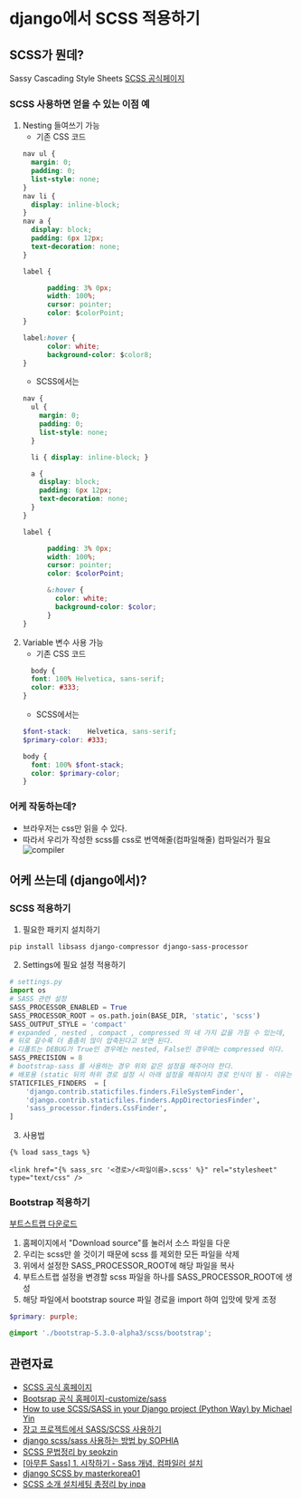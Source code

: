 # django에서 SCSS 적용하기
## SCSS가 뭔데?
Sassy Cascading Style Sheets
[SCSS 공식페이지](https://sass-lang.com/guide)    
### SCSS 사용하면 얻을 수 있는 이점 예
1.  Nesting 들여쓰기 가능
    - 기존 CSS 코드
    ```css
    nav ul {
      margin: 0;
      padding: 0;
      list-style: none;
    }
    nav li {
      display: inline-block;
    }
    nav a {
      display: block;
      padding: 6px 12px;
      text-decoration: none;
    }

    label {

          padding: 3% 0px;
          width: 100%;
          cursor: pointer;
          color: $colorPoint;
    }

    label:hover {
          color: white;
          background-color: $color8;
    }     
    ```
    - SCSS에서는
    ```scss
    nav {
      ul {
        margin: 0;
        padding: 0;
        list-style: none;
      }

      li { display: inline-block; }

      a {
        display: block;
        padding: 6px 12px;
        text-decoration: none;
      }
    }

    label {

          padding: 3% 0px;
          width: 100%;
          cursor: pointer;
          color: $colorPoint;

          &:hover {
            color: white;
            background-color: $color;
          }
    }   
    ```
2. Variable 변수 사용 가능
    - 기존 CSS 코드
    ```css
      body {
      font: 100% Helvetica, sans-serif;
      color: #333;
    }
    ```
    - SCSS에서는
    ```scss
    $font-stack:    Helvetica, sans-serif;
    $primary-color: #333;

    body {
      font: 100% $font-stack;
      color: $primary-color;
    }
    ```
### 어케 작동하는데?
- 브라우저는 css만 읽을 수 있다. 
- 따라서 우리가 작성한 scss를 css로 번역해줄(컴파일해줄) 컴파일러가 필요    
![compiler](assets/scss_compiler.jpg)

## 어케 쓰는데 (django에서)?
### SCSS 적용하기
1. 필요한 패키지 설치하기
```
pip install libsass django-compressor django-sass-processor
```
2. Settings에 필요 설정 적용하기
```python
# settings.py
import os
# SASS 관련 설정
SASS_PROCESSOR_ENABLED = True
SASS_PROCESSOR_ROOT = os.path.join(BASE_DIR, 'static', 'scss')
SASS_OUTPUT_STYLE = 'compact'
# expanded , nested , compact , compressed 의 네 가지 값을 가질 수 있는데, 
# 뒤로 갈수록 더 촘촘히 많이 압축된다고 보면 된다. 
# 디폴트는 DEBUG가 True인 경우에는 nested, False인 경우에는 compressed 이다.
SASS_PRECISION = 8
# bootstrap-sass 를 사용하는 경우 위와 같은 설정을 해주어야 한다.
# 배포용 (static 뒤의 하위 경로 설정 시 아래 설정을 해줘야지 경로 인식이 됨 - 이유는 아직 모름)
STATICFILES_FINDERS  = [
    'django.contrib.staticfiles.finders.FileSystemFinder',
    'django.contrib.staticfiles.finders.AppDirectoriesFinder',
    'sass_processor.finders.CssFinder',
]
```
3. 사용법
```django
{% load sass_tags %}

<link href="{% sass_src '<경로>/<파일이름>.scss' %}" rel="stylesheet" type="text/css" />
```
### Bootstrap 적용하기
[부트스트랩 다운로드](https://getbootstrap.com/docs/5.3/getting-started/download/)
1. 홈페이지에서 "Download source"를 눌러서 소스 파일을 다운
2. 우리는 scss만 쓸 것이기 때문에 scss 를 제외한 모든 파일을 삭제
3. 위에서 설정한 SASS_PROCESSOR_ROOT에 해당 파일을 복사
4. 부트스트랩 설정을 변경할 scss 파일을 하나를 SASS_PROCESSOR_ROOT에 생성
5. 해당 파일에서 bootstrap source 파일 경로을 import 하여 입맛에 맞게 조정
```scss
$primary: purple;

@import './bootstrap-5.3.0-alpha3/scss/bootstrap';
```
## 관련자료
- [SCSS 공식 홈페이지](https://sass-lang.com/)
- [Bootsrap 공식 홈페이지-customize/sass](https://getbootstrap.com/docs/5.3/customize/sass/)
- [How to use SCSS/SASS in your Django project (Python Way) by Michael Yin](https://www.accordbox.com/blog/how-use-scss-sass-your-django-project-python-way/)
- [장고 프로젝트에서 SASS/SCSS 사용하기](https://blog.jaeyoon.io/2017/10/django-sass.html)
- [django scss/sass 사용하는 방법 by SOPHIA](https://itinerant.tistory.com/143)
- [SCSS 문법정리 by seokzin](https://seokzin.tistory.com/entry/SCSS-SCSS-%EB%AC%B8%EB%B2%95-%EC%A0%95%EB%A6%AC)
- [[아무튼 Sass] 1. 시작하기 - Sass 개념, 컴파일러 설치](https://nykim.work/97)
- [django SCSS by masterkorea01](https://velog.io/@masterkorea01/django-SCSS)
- [SCSS 소개 설치세팅 총정리 by inpa](https://inpa.tistory.com/entry/SCSS-%F0%9F%92%8E-SassSCSS-%EB%9E%80-%EC%84%A4%EC%B9%98-%EB%B0%8F-%EC%BB%B4%ED%8C%8C%EC%9D%BC)
